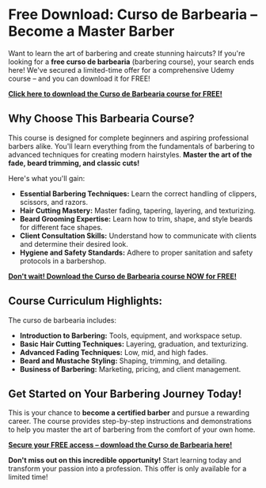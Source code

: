 # Free Download: Curso de Barbearia – Become a Master Barber

Want to learn the art of barbering and create stunning haircuts? If you're looking for a **free curso de barbearia** (barbering course), your search ends here! We've secured a limited-time offer for a comprehensive Udemy course – and you can download it for FREE!

[**Click here to download the Curso de Barbearia course for FREE!**](https://udemywork.com/curso-de-barbearia)

## Why Choose This Barbearia Course?

This course is designed for complete beginners and aspiring professional barbers alike. You'll learn everything from the fundamentals of barbering to advanced techniques for creating modern hairstyles. **Master the art of the fade, beard trimming, and classic cuts!**

Here's what you'll gain:

*   **Essential Barbering Techniques:** Learn the correct handling of clippers, scissors, and razors.
*   **Hair Cutting Mastery:** Master fading, tapering, layering, and texturizing.
*   **Beard Grooming Expertise:** Learn how to trim, shape, and style beards for different face shapes.
*   **Client Consultation Skills:** Understand how to communicate with clients and determine their desired look.
*   **Hygiene and Safety Standards:** Adhere to proper sanitation and safety protocols in a barbershop.

[**Don't wait! Download the Curso de Barbearia course NOW for FREE!**](https://udemywork.com/curso-de-barbearia)

## Course Curriculum Highlights:

The curso de barbearia includes:

*   **Introduction to Barbering:** Tools, equipment, and workspace setup.
*   **Basic Hair Cutting Techniques:** Layering, graduation, and texturizing.
*   **Advanced Fading Techniques:** Low, mid, and high fades.
*   **Beard and Mustache Styling:** Shaping, trimming, and detailing.
*   **Business of Barbering:** Marketing, pricing, and client management.

## Get Started on Your Barbering Journey Today!

This is your chance to **become a certified barber** and pursue a rewarding career. The course provides step-by-step instructions and demonstrations to help you master the art of barbering from the comfort of your own home.

[**Secure your FREE access – download the Curso de Barbearia here!**](https://udemywork.com/curso-de-barbearia)

**Don't miss out on this incredible opportunity!** Start learning today and transform your passion into a profession. This offer is only available for a limited time!
